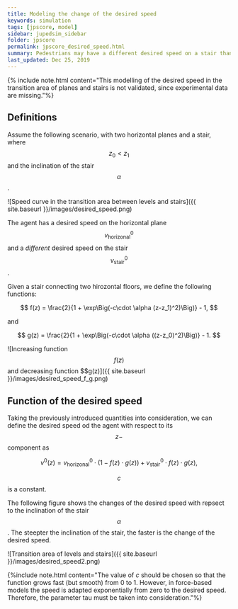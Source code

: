 ```yaml
---
title: Modeling the change of the desired speed
keywords: simulation
tags: [jpscore, model]
sidebar: jupedsim_sidebar
folder: jpscore
permalink: jpscore_desired_speed.html
summary: Pedestrians may have a different desired speed on a stair than on a horizontal plan.  Therefore, it is necessary to calculate a "smooth" transition in the desired speed, when pedestrians move on planes with a different inclination. In this way "jumpy" changes in the desired speed are avoided.
last_updated: Dec 25, 2019
---
```

{% include note.html content="This modelling of the desired speed in the transition area of planes and stairs is not validated, since experimental data are missing."%}


## Definitions
Assume the following scenario, with two horizontal planes and a stair, where
$$z_0<z_1$$ and the inclination of the stair $$\alpha$$.

![Speed curve in the transition area between levels and stairs]({{ site.baseurl }}/images/desired_speed.png)


The agent has a desired speed on the horizontal plane $$v^0_{\text{horizonal}}$$ and a *different* desired speed on the stair $$v^0_{\text{stair}}$$.

Given a stair connecting two hirozontal floors, we define the following functions:

$$
f(z) = \frac{2}{1 + \exp\Big(-c\cdot \alpha (z-z_1)^2)\Big)} - 1,
$$

and

$$
g(z) =  \frac{2}{1 + \exp\Big(-c\cdot \alpha ((z-z_0)^2)\Big)} - 1.
$$

![Increasing function $$f(z)$$ and decreasing function $$g(z)]({{ site.baseurl }}/images/desired_speed_f_g.png)

## Function of the desired speed

Taking the previously introduced quantities into consideration, we can define the desired speed od the agent with respect to its $$z-$$component as

$$
v^0(z) = v^0_{\text{horizonal}}\cdot\Big(1 − f(z)\cdot g(z)\Big)   + v^0_{\text{stair}}\cdot f(z)\cdot g(z),
$$


$$c$$ is a constant.

The following figure shows the changes of the desired speed with repsect to the inclination of the stair $$\alpha$$. The steepter the inclination of the stair, the faster is the change of the desired speed.

![Transition area of levels and stairs]({{ site.baseurl }}/images/desired_speed2.png)


{%include note.html content="The value of *c* should be chosen so that the function grows fast (but smooth) from 0 to 1. However, in force-based models the speed is adapted exponentially from zero to the desired speed.  Therefore, the parameter tau must be taken into consideration."%}





